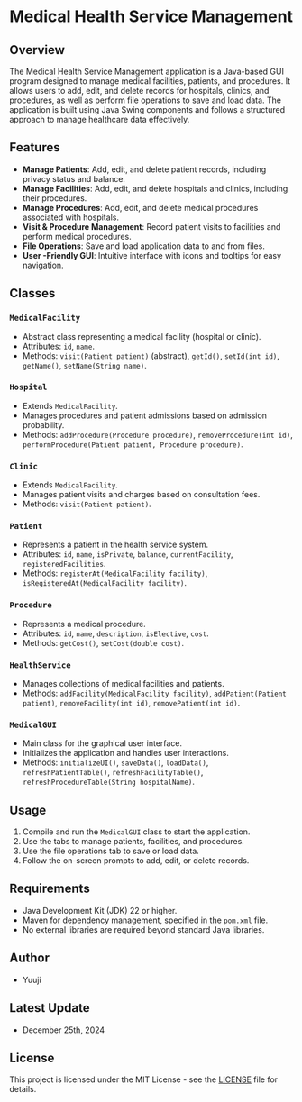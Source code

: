# Medical Health Service Management

## Overview
The Medical Health Service Management application is a Java-based GUI program designed to manage medical facilities, patients, and procedures. It allows users to add, edit, and delete records for hospitals, clinics, and procedures, as well as perform file operations to save and load data. The application is built using Java Swing components and follows a structured approach to manage healthcare data effectively.

## Features
- **Manage Patients**: Add, edit, and delete patient records, including privacy status and balance.
- **Manage Facilities**: Add, edit, and delete hospitals and clinics, including their procedures.
- **Manage Procedures**: Add, edit, and delete medical procedures associated with hospitals.
- **Visit & Procedure Management**: Record patient visits to facilities and perform medical procedures.
- **File Operations**: Save and load application data to and from files.
- **User -Friendly GUI**: Intuitive interface with icons and tooltips for easy navigation.

## Classes
### `MedicalFacility`
- Abstract class representing a medical facility (hospital or clinic).
- Attributes: `id`, `name`.
- Methods: `visit(Patient patient)` (abstract), `getId()`, `setId(int id)`, `getName()`, `setName(String name)`.

### `Hospital`
- Extends `MedicalFacility`.
- Manages procedures and patient admissions based on admission probability.
- Methods: `addProcedure(Procedure procedure)`, `removeProcedure(int id)`, `performProcedure(Patient patient, Procedure procedure)`.

### `Clinic`
- Extends `MedicalFacility`.
- Manages patient visits and charges based on consultation fees.
- Methods: `visit(Patient patient)`.

### `Patient`
- Represents a patient in the health service system.
- Attributes: `id`, `name`, `isPrivate`, `balance`, `currentFacility`, `registeredFacilities`.
- Methods: `registerAt(MedicalFacility facility)`, `isRegisteredAt(MedicalFacility facility)`.

### `Procedure`
- Represents a medical procedure.
- Attributes: `id`, `name`, `description`, `isElective`, `cost`.
- Methods: `getCost()`, `setCost(double cost)`.

### `HealthService`
- Manages collections of medical facilities and patients.
- Methods: `addFacility(MedicalFacility facility)`, `addPatient(Patient patient)`, `removeFacility(int id)`, `removePatient(int id)`.

### `MedicalGUI`
- Main class for the graphical user interface.
- Initializes the application and handles user interactions.
- Methods: `initializeUI()`, `saveData()`, `loadData()`, `refreshPatientTable()`, `refreshFacilityTable()`, `refreshProcedureTable(String hospitalName)`.

## Usage
1. Compile and run the `MedicalGUI` class to start the application.
2. Use the tabs to manage patients, facilities, and procedures.
3. Use the file operations tab to save or load data.
4. Follow the on-screen prompts to add, edit, or delete records.

## Requirements
- Java Development Kit (JDK) 22 or higher.
- Maven for dependency management, specified in the `pom.xml` file.
- No external libraries are required beyond standard Java libraries.

## Author
- Yuuji

## Latest Update
- December 25th, 2024

## License
This project is licensed under the MIT License - see the [LICENSE](Personal-Projects/blob/main/LISENCE) file for details.